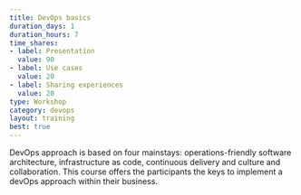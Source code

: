 ```yaml
---
title: DevOps basics
duration_days: 1
duration_hours: 7
time_shares:
- label: Presentation
  value: 90
- label: Use cases
  value: 20
- label: Sharing experiences
  value: 20
type: Workshop
category: devops
layout: training
best: true
---
```


DevOps approach is based on four mainstays: operations-friendly software architecture, infrastructure as code, continuous delivery and culture and collaboration. This course offers the participants the keys to implement a devOps approach within their business.
